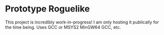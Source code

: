 # Prototype Roguelike
This project is incredibly work-in-progress! I am only hosting it publically for the time being.
Uses GCC or MSYS2 MinGW64 GCC, etc.
